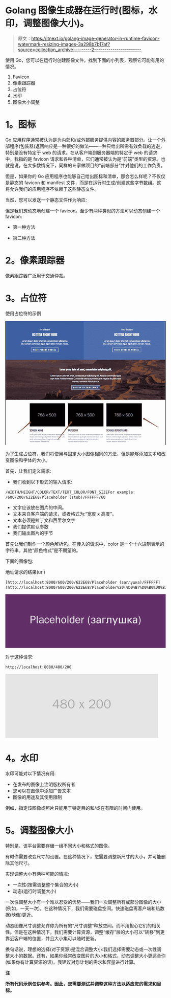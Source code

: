 # Golang 图像生成器在运行时(图标，水印，调整图像大小)。

> 原文：<https://itnext.io/golang-image-generator-in-runtime-favicon-watermark-resizing-images-3a298b7b17af?source=collection_archive---------2----------------------->

使用 Go，您可以在运行时创建图像文件。找到下面的小列表，观察它可能有用的情况。

1.  Favicon
2.  像素跟踪器
3.  占位符
4.  水印
5.  图像大小调整

# **1。图标**

Go 应用程序通常被认为是为内部和/或外部服务提供内容的服务器部分。让一个外部程序(包装器)返回响应是一种很好的做法——一种只给出所需有效负载的逃避，特别是没有特定于 web 的请求。在从客户端到服务器端的特定于 web 的请求中，我指的是 favicon 请求和各种清单，它们通常被认为是“前端”类型的资源。也就是说，在大多数情况下，同样的专家做项目的“前端部分”并对他们的工作负责。

但是，如果你的 Go 应用程序也能够自己给出图标和清单，那会怎么样呢？不仅仅是静态的 favicon 和 manifest 文件，而是在运行时生成/创建这些字节数组。这将允许我们的应用程序不依赖于这些静态文件。

当然，您可以发送一个静态文件作为响应:

但是我们想动态地创建一个 favicon。至少有两种类似的方法可以动态创建一个 favicon:

*   第一种方法

*   第二种方法

# **2。像素跟踪器**

像素跟踪器广泛用于交通仲裁。

# **3。占位符**

使用占位符的示例

![](img/adcd9cd82ff54421582750f7d36e01af.png)

为了生成占位符，我们将使用与固定大小图像相同的方法，但是能够添加文本和改变图像和字体的大小。

首先，让我们定义需求:

*   我们收到以下形式的输入请求:

```
/WIDTH/HEIGHT/COLOR/TEXT/TEXT_COLOR/FONT_SIZEFor example: 
/600/200/622E68/Placeholder (stub)/FFFFFF/60
```

*   文字应该放在图片的中间。
*   文本来自客户端的请求，或者格式为:“宽度 x 高度”。
*   文本必须是拉丁文和西里尔文字
*   我们提供默认参数
*   我们输出图片的字节

首先让我们制作一个颜色解析包。在传入的请求中，color 是一个十六进制表示的字符串。其他“颜色格式”是不期望的。

下面的图像包:

地址请求的结果(url)

```
[http://localhost:8080/600/200/622E68/Placeholder (заглушка)/FFFFFF](http://localhost:8080/600/200/622E68/Placeholder%20(%D0%B7%D0%B0%D0%B3%D0%BB%D1%83%D1%88%D0%BA%D0%B0)/FFFFFF)
```

![](img/a3a0ed77ce52fb18b4fb6af82fe6fc9e.png)

对于这种请求:

```
http://localhost:8080/480/200
```

![](img/54f4f76b9649f450a99588c4c142f2e0.png)

# **4。水印**

水印可能对以下情况有用:

*   在发布的图像上注明版权所有者
*   您可以在图像中添加广告文本
*   图像的用途及其使用限制

例如，指定该图像或照片只能用于特定目的和/或在有限的时间内使用。

# **5。调整图像大小**

特别是，该平台需要存储一组不同大小和格式的图像。

有时你需要改变尺寸的设置。在这种情况下，您需要调整新尺寸的大小，并可能删除其他尺寸。

实现调整大小有两种可能的情况:

*   一次性(按需调整整个集合的大小)
*   动态(运行时调整大小)

一次性调整大小有一个难以忍受的优势——我们一次调整所有或部分图像的大小(例如，一天一次)。在这种情况下，我们需要磁盘空间。快速磁盘离客户端和热数据(映像)更近。

动态图像尺寸调整允许你为所有的“尺寸调整”释放空间，而不用担心它们的相关性。但是在这种情况下，我们需要计算资源，调整“缓存”层的大小可以“转移”到更靠近客户端的位置，并且大小集可以随时更新。

换句话说，理想的选择(对于资源)是混合调整大小:我们选择需要动态或一次性调整大小的数据。还有，如果你经常改变图片的大小和格式，动态调整大小更适合你(如果你有计算资源的话)。我建议对您计划的需求和容量进行计算。

**注**

**所有代码示例仅供参考。因此，您需要测试并调整这种方法以适应您的需求和目标。**